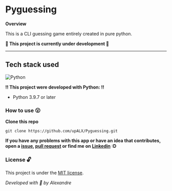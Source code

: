 # Pyguessing

**Overview**

This is a CLI guessing game entirely created in pure python.

**:construction: This project is currently under development :construction:**

---

## Tech stack used
![Python](https://img.shields.io/badge/-Python-05122A?style=flat&logo=python)&nbsp;

**:bangbang: This project were developed with Python: :bangbang:**  
- Python 3.9.7 or later

### How to use :open_mouth:

**Clone this repo**
```
git clone https://github.com/upALX/Pyguessing.git
```


**If you have any problems with this app or have an idea that contributes, open a [issue](https://github.com/upALX/Pyguessing/issues), [pull request](https://github.com/upALX/Pyguessing/pulls) or find me on [Linkedin](https://www.linkedin.com/in/upalx/) :D**

### License :unlock:
This project is under the [MIT license](https://github.com/upALX/Pyguessing/blob/main/LICENSE).

*Developed with :purple_heart: by Alexandre*
